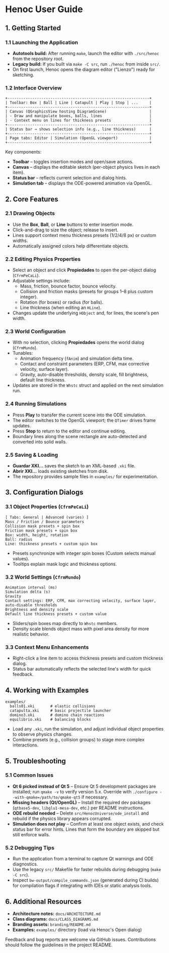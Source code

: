 # Henoc User Guide

## 1. Getting Started

### 1.1 Launching the Application
- **Autotools build:** After running `make`, launch the editor with `./src/henoc` from the repository root.
- **Legacy build:** If you built via `make -C src`, run `./henoc` from inside `src/`.
- On first launch, Henoc opens the diagram editor ("Lienzo") ready for sketching.

### 1.2 Interface Overview
```
+---------------------------------------------------------------+
| Toolbar: Box | Ball | Line | Catapult | Play | Stop | ...     |
+---------------------------------------------------------------+
| Canvas (QGraphicsView hosting DiagramScene)                   |
| - Draw and manipulate boxes, balls, lines                     |
| - Context menu on lines for thickness presets                 |
+---------------------------------------------------------------+
| Status bar → shows selection info (e.g., line thickness)      |
+---------------------------------------------------------------+
| Page tabs: Editor | Simulation (OpenGL viewport)              |
+---------------------------------------------------------------+
```

Key components:
- **Toolbar** – toggles insertion modes and open/save actions.
- **Canvas** – displays the editable sketch (per-object physics lives in each item).
- **Status bar** – reflects current selection and dialog hints.
- **Simulation tab** – displays the ODE-powered animation via OpenGL.

## 2. Core Features

### 2.1 Drawing Objects
- Use the **Box**, **Ball**, or **Line** buttons to enter insertion mode.
- Click-and-drag to size the object; release to insert.
- Lines support context menu thickness presets (1/2/4/8 px) or custom widths.
- Automatically assigned colors help differentiate objects.

### 2.2 Editing Physics Properties
- Select an object and click **Propiedades** to open the per-object dialog (`CfrmPeCaLi`).
- Adjustable settings include:
  - Mass, friction, bounce factor, bounce velocity.
  - Collision and friction masks (presets for groups 1–8 plus custom integer).
  - Rotation (for boxes) or radius (for balls).
  - Line thickness (when editing an `HLine`).
- Changes update the underlying `HObject` and, for lines, the scene's pen width.

### 2.3 World Configuration
- With no selection, clicking **Propiedades** opens the world dialog (`CfrmMundo`).
- Tunables:
  - Animation frequency (`fAnim`) and simulation delta time.
  - Contact and constraint parameters (ERP, CFM, max corrective velocity, surface layer).
  - Gravity, auto-disable thresholds, density scale, fill brightness, default line thickness.
- Updates are stored in the `Whstc` struct and applied on the next simulation run.

### 2.4 Running Simulations
- Press **Play** to transfer the current scene into the ODE simulation.
- The editor switches to the OpenGL viewport; the `QTimer` drives frame updates.
- Press **Stop** to return to the editor and continue editing.
- Boundary lines along the scene rectangle are auto-detected and converted into solid walls.

### 2.5 Saving & Loading
- **Guardar XKI…** saves the sketch to an XML-based `.xki` file.
- **Abrir XKI…** loads existing sketches from disk.
- The repository provides sample files in `examples/` for experimentation.

## 3. Configuration Dialogs

### 3.1 Object Properties (`CfrmPeCaLi`)
```
[ Tabs: General | Advanced (varies) ]
Mass / Friction / Bounce parameters
Collision mask presets + spin box
Friction mask presets + spin box
Box: width, height, rotation
Ball: radius
Line: thickness presets + custom spin box
```
- Presets synchronize with integer spin boxes (Custom selects manual values).
- Tooltips explain mask logic and thickness options.

### 3.2 World Settings (`CfrmMundo`)
```
Animation interval (ms)
Simulation delta (s)
Gravity
Contact settings: ERP, CFM, max correcting velocity, surface layer, auto-disable thresholds
Brightness and density scale
Default line thickness presets + custom value
```
- Sliders/spin boxes map directly to `Whstc` members.
- Density scale blends object mass with pixel area density for more realistic behavior.

### 3.3 Context Menu Enhancements
- Right-click a line item to access thickness presets and custom thickness dialog.
- Status bar automatically reflects the selected line's width for quick feedback.

## 4. Working with Examples

```
examples/
  balls01.xki       # elastic collisions
  catapulta.xki     # basic projectile launcher
  domino3.xki       # domino chain reactions
  equilibrio.xki    # balancing blocks
```
- Load any `.xki`, run the simulation, and adjust individual object properties to observe physics changes.
- Combine presets (e.g., collision groups) to stage more complex interactions.

## 5. Troubleshooting

### 5.1 Common Issues
- **Qt 6 picked instead of Qt 5** – Ensure Qt 5 development packages are installed; run `qmake -v` to verify version 5.x. Override with `./configure --with-qmake=/path/to/qmake-qt5` if necessary.
- **Missing headers (Qt/OpenGL)** – Install the required dev packages (`qtbase5-dev`, `libglu1-mesa-dev`, etc.) per README instructions.
- **ODE rebuild needed** – Delete `src/HenocUniverse/ode_install` and rebuild if the physics library appears corrupted.
- **Simulation does not play** – Confirm at least one object exists, and check status bar for error hints. Lines that form the boundary are skipped but still enforce walls.

### 5.2 Debugging Tips
- Run the application from a terminal to capture Qt warnings and ODE diagnostics.
- Use the legacy `src/` Makefile for faster rebuilds during debugging (`make -C src`).
- Inspect `bw-output/compile_commands.json` (generated during CI builds) for compilation flags if integrating with IDEs or static analysis tools.

## 6. Additional Resources
- **Architecture notes:** `docs/ARCHITECTURE.md`
- **Class diagrams:** `docs/CLASS_DIAGRAMS.md`
- **Branding assets:** `branding/README.md`
- **Examples:** `examples/` directory (load via Henoc's Open dialog)

Feedback and bug reports are welcome via GitHub issues. Contributions should follow the guidelines in the project README.
